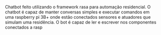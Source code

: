 Chatbot feito utilizando o framework rasa para automação residencial.
O chatbot é capaz de manter conversas simples e executar comandos em uma raspberry pi 3B+ onde estão conectados sensores e atuadores que simulam uma residência.
O bot é capaz de ler e escrever nos componentes conectados a rasp
